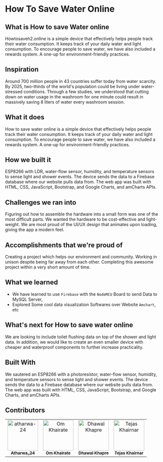 # How To Save Water Online

## What is How to save Water online

Howtosaveh2.online is a simple device that effectively helps people track their water consumption. It keeps track of your daily water and light consumption. To encourage people to save water, we have also included a rewards system. A one-up for environment-friendly practices.

## Inspiration

Around 700 million people in 43 countries suffer today from water scarcity. By 2025,  two-thirds of the world's population could be living under water-stressed conditions. Through a few studies, we understood that cutting down on water usage in the washroom for one minute could result in massively saving 8 liters of water every washroom session. 

## What it does

How to save water online is a simple device that effectively helps people track their water consumption. It keeps track of your daily water and light consumption. To encourage people to save water, we have also included a rewards system. A one-up for environment-friendly practices.

## How we built it

ESP8266 with LDR, water-flow sensor, humidity, and temperature sensors to sense light and shower events. The device sends the data to a Firebase database where our website pulls data from. The web app was built with HTML, CSS, JavaScript, Bootstrap, and Google Charts, and amCharts APIs. 

## Challenges we ran into

Figuring out how to assemble the hardware into a small form was one of the most difficult parts. We wanted the hardware to be cost-effective and light-weight. We are most proud of the UI/UX design that animates upon loading, giving the app a modern feel.

## Accomplishments that we're proud of

Creating a project which helps our environment and community.
Working in unison despite being far away from each other.
Completing this awesome project within a very short amount of time.

## What we learned
- We have learned to use `Firebase` with the `NodeMCU` Board to send Data to MySQL
  Server,
- Explored Some cool data visualization Softwares over Website `Amchart`, etc

## What's next for How to save water online 

We are looking to include toilet flushing data on top of the shower and light data. In addition, we would like to create an even smaller device with cheaper and waterproof components to further increase practicality. 

## Built With

We sautered an ESP8266 with a photoresistor, water-flow sensor, humidity, and temperature sensors to sense light and shower events. The device sends the data to a Firebase database where our website pulls data from. The web app was built with HTML, CSS, JavaScript, Bootstrap, and Google Charts, and amCharts APIs.


## Contributors 
<table>
<tr>
    <td align="center">
        <a href="https://github.com/atharwa-24">
            <img src="https://avatars0.githubusercontent.com/u/54115798?v=4" width="100;" alt="atharwa-24"/>
            <br />
            <sub><b>Atharwa_24</b></sub>
        </a>
    </td>
    <td align="center">
        <a href="https://github.com/omkhairate">
            <img src="https://avatars.githubusercontent.com/u/72100111?s=400&v=4" width="100;" alt="Om Khairate"/>
            <br />
            <sub><b>Om Khairate</b></sub>
        </a>
    </td>
    <td align="center">
        <a href="https://github.com/DhawalKhapre">
            <img src="https://avatars.githubusercontent.com/u/67652904?s=400&u=cb77aa2cb2a51bd3dce857a81894c90d977f1dfa&v=4" width="100;" alt="Dhawal Khapre"/>
            <br />
            <sub><b>Dhawal Khapre</b></sub>
        </a>
    </td>
    <td align="center">
        <a href="https://github.com/tejas2806">
            <img src="https://avatars.githubusercontent.com/u/65996914?s=460&v=4" width="100;" alt="Tejas Khairnar"/>
            <br />
            <sub><b>Tejas Khairnar</b></sub>
        </a>
    </td>
    </tr>
</table>
